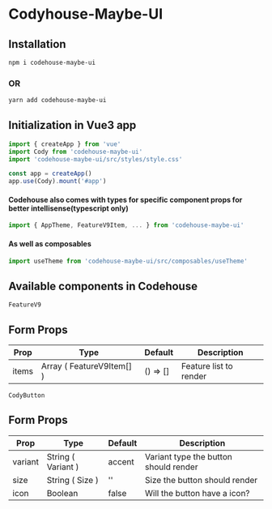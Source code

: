 # Codyhouse-Maybe-UI

## Installation

```bash
npm i codehouse-maybe-ui
```

### OR

```bash
yarn add codehouse-maybe-ui
```

## Initialization in Vue3 app

```javascript
import { createApp } from 'vue'
import Cody from 'codehouse-maybe-ui'
import 'codehouse-maybe-ui/src/styles/style.css'

const app = createApp()
app.use(Cody).mount('#app')
```

#### Codehouse also comes with types for specific component props for better intellisense(typescript only)

```javascript
import { AppTheme, FeatureV9Item, ... } from 'codehouse-maybe-ui'
```

#### As well as composables

```javascript
import useTheme from 'codehouse-maybe-ui/src/composables/useTheme'
```

## Available components in Codehouse

`FeatureV9`

<h2>Form Props</h2>
<table class="styled-table">
    <thead>
        <tr>
            <th>Prop</th>
            <th>Type</th>
            <th>Default</th>
            <th>Description</th>
        </tr>
    </thead>
    <tbody>
        <tr>
            <td>items</td>
            <td>Array ( FeatureV9Item[] )</td>
            <td>() => []</td>
            <td>Feature list to render</td>
        </tr>
    </tbody>
</table>

`CodyButton`

<h2>Form Props</h2>
<table class="styled-table">
    <thead>
        <tr>
            <th>Prop</th>
            <th>Type</th>
            <th>Default</th>
            <th>Description</th>
        </tr>
    </thead>
    <tbody>
        <tr>
            <td>variant</td>
            <td>String ( Variant )</td>
            <td>accent</td>
            <td>Variant type the button should render</td>
        </tr>
        <tr>
            <td>size</td>
            <td>String ( Size )</td>
            <td>''</td>
            <td>Size the button should render</td>
        </tr>
        <tr>
            <td>icon</td>
            <td>Boolean</td>
            <td>false</td>
            <td>Will the button have a icon?</td>
        </tr>
        <tr>
    </tbody>
</table>
